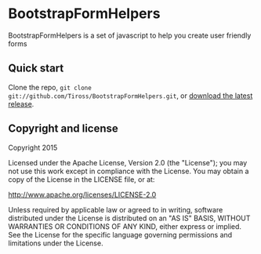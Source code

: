BootstrapFormHelpers
====================

BootstrapFormHelpers is a set of javascript to help you create user friendly forms

Quick start
-----------

Clone the repo, `git clone git://github.com/Tiross/BootstrapFormHelpers.git`, or [download the latest release](https://github.com/Tiross/BootstrapFormHelpers/zipball/master).


Copyright and license
---------------------

Copyright 2015

Licensed under the Apache License, Version 2.0 (the "License");
you may not use this work except in compliance with the License.
You may obtain a copy of the License in the LICENSE file, or at:

   http://www.apache.org/licenses/LICENSE-2.0

Unless required by applicable law or agreed to in writing, software
distributed under the License is distributed on an "AS IS" BASIS,
WITHOUT WARRANTIES OR CONDITIONS OF ANY KIND, either express or implied.
See the License for the specific language governing permissions and
limitations under the License.
